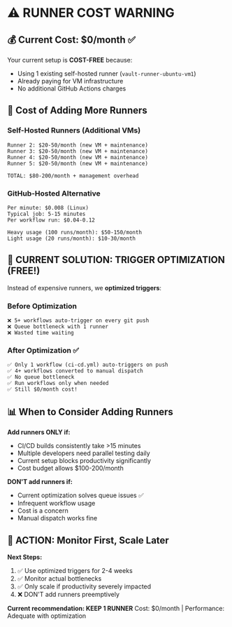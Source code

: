 # ⚠️ RUNNER COST WARNING

## 💰 Current Cost: $0/month ✅

Your current setup is **COST-FREE** because:
- Using 1 existing self-hosted runner (`vault-runner-ubuntu-vm1`)
- Already paying for VM infrastructure
- No additional GitHub Actions charges

## 💸 Cost of Adding More Runners

### Self-Hosted Runners (Additional VMs)
```
Runner 2: $20-50/month (new VM + maintenance)
Runner 3: $20-50/month (new VM + maintenance)
Runner 4: $20-50/month (new VM + maintenance)
Runner 5: $20-50/month (new VM + maintenance)

TOTAL: $80-200/month + management overhead
```

### GitHub-Hosted Alternative
```
Per minute: $0.008 (Linux)
Typical job: 5-15 minutes
Per workflow run: $0.04-0.12

Heavy usage (100 runs/month): $50-150/month
Light usage (20 runs/month): $10-30/month
```

## 🎯 CURRENT SOLUTION: TRIGGER OPTIMIZATION (FREE!)

Instead of expensive runners, we **optimized triggers**:

### Before Optimization
```
❌ 5+ workflows auto-trigger on every git push
❌ Queue bottleneck with 1 runner  
❌ Wasted time waiting
```

### After Optimization ✅
```
✅ Only 1 workflow (ci-cd.yml) auto-triggers on push
✅ 4+ workflows converted to manual dispatch
✅ No queue bottleneck
✅ Run workflows only when needed
✅ Still $0/month cost!
```

## 📊 When to Consider Adding Runners

**Add runners ONLY if:**
- CI/CD builds consistently take >15 minutes
- Multiple developers need parallel testing daily
- Current setup blocks productivity significantly
- Cost budget allows $100-200/month

**DON'T add runners if:**
- Current optimization solves queue issues ✅
- Infrequent workflow usage
- Cost is a concern  
- Manual dispatch works fine

## 🚨 ACTION: Monitor First, Scale Later

**Next Steps:**
1. ✅ Use optimized triggers for 2-4 weeks
2. ✅ Monitor actual bottlenecks
3. ✅ Only scale if productivity severely impacted
4. ❌ DON'T add runners preemptively

**Current recommendation: KEEP 1 RUNNER** 
Cost: $0/month | Performance: Adequate with optimization